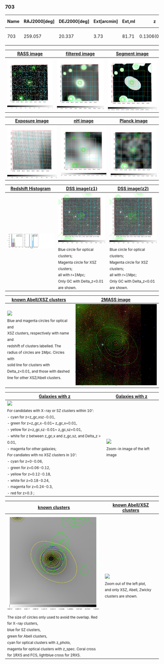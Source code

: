 <div STYLE="page-break-after: always;"></div>

### 703

|Name|RAJ2000[deg]|DEJ2000[deg] |Ext[arcmin]| Ext,ml | z | z_src| C|GC(XSZ,Delta_z<0.01)| GC(OPT,Delta_z<0.01)|GC| R_sig[arcmin] | R500[arcmin] | R500[Mpc]| CRsig[c/s] | CR500[c/s] |L500[1E44 erg/s]|F500[1E-12 erg/s/cm^2]| M500[1E14 Msun]|Tx[keV]|Cnt_sig|Beta|Rc[arcmin]|Comment|Alias|
|---|---|---|---|---|---|------|---|--------|---------|----------|---|---|---|---|---|---|---|---|---|---|---|---|---|---|
|703| 259.057| 20.337| 3.73| 81.71| 0.1306(0.000)| z_xsz| B| MCXC, Tar| Zw| MCXC, N, Tar, W| 10.262| 6.915| 0.965| 0.176(0.032)| 0.167(0.030)| 1.393(0.126)| 3.094(0.280)| 2.90(0.13)| 4.31(0.12)| 120.6| 0.894(-0.114+0.076)| 5.391(-0.836+0.607)| -| k457|

|[RASS image](../image/703/703_img.pdf)|[filtered image](../image/703/703_fil.pdf)|[Segment image](../image/703/703_seg.pdf)|
|-------------------|--------------------|-------------------|
| <img src="../image/703/703_img.png" width="300">  | <img src="../image/703/703_fil.png" width="300">   | <img src="../image/703/703_seg.png" width="300">  |

|[Exposure image](../image/703/703_mex.pdf)| [nH image](../image/703/703_nh.pdf)| [Planck image](../image/703/703_p.pdf)|
|-------------------|--------------------|-------------------|
|<img src="../image/703/703_mex.png" width="300">   | <img src="../image/703/703_nh.png" width="300">    | <img src="../image/703/703_p.png" width="300"> |

|[Redshift Histogram](../image/703/703_zg.pdf) | [DSS image(z1)](../image/703/703_dss_z1.pdf)      |  [DSS image(z2)](../image/703/703_dss_z2.pdf)    |
|-------------------|--------------------|-------------------|
|<img src="../image/703/703_zg.png" width="300"> |<img src="../image/703/703_dss_z1.png" width="300"> <sub><br>Blue circle for optical clusters; <br>Magenta circle for XSZ clusters; <br>all with r=1Mpc; <br>Only GC with Delta_z<0.01 are shown. </sub>| <img src="../image/703/703_dss_z2.png" width="300"><sub><br>Blue circle for optical clusters; <br>Magenta circle for XSZ clusters; <br>all with r=1Mpc; <br>Only GC with Delta_z<0.01 are shown. </sub> |

|[known Abell/XSZ clusters](../image/703/703_m.pdf) | [2MASS image](../image/703/703_2mass.pdf)      |
|-------------------|-------------------|
|<img src=../image/703/703_m.png width="300"> <br><sub>Blue and magenta circles for optical and <br>XSZ clusters, respectively with name and <br>redshift of clusters labelled. The <br>radius of circles are 1Mpc. Circles with <br>solid line for clusters with <br>Delta_z<0.01, and those with dashed <br>line for other XSZ/Abell clusters.        </sub>|<img src="../image/703/703_2mass.png" width="300">  |

|[Galaxies with z](../image/703/703_opt_ned.pdf) |[Galaxies with z](../image/703/703_opt_ned_zoom.pdf) |
|-------------------|-------------------|
| <img src=../image/703/703_opt_ned.png width="300"> <br><sub> For candidates with X-ray or SZ clusters within 10': <br> - cyan for z<z_gc,xsz-0.01, <br> - green for z=z_gc,x-0.01~ z_gc,x+0.01, <br> - yellow for z=z_gc,sz-0.01~ z_gc,sz+0.01, <br> - white for z between z_gc,x and z_gc,sz, and Delta_z > 0.01, <br> - magenta for other galaxies; <br>For candiates with no XSZ clusters in 10': <br> - cyan for z=0-0.06, <br> - green for z=0.06-0.12, <br> - yellow for z=0.12-0.18, <br> - white for z=0.18-0.24, <br> - magenta for z=0.24-0.3, <br> - red for z>0.3 ;  </sub>|<img src=../image/703/703_opt_ned_zoom.png width="300">  <br><sub> Zoom-in image of the left image</sub>|

|[known clusters](../image/703/703_gc.pdf) |[known Abell/XSZ clusters](../image/703/703_gc_large.pdf) |
|-------------------|-------------------|
| <img src=../image/703/703_gc.png width="300"> <br><sub> The size of circles only used to avoid the overlap. Red for X-ray clusters, <br> blue for SZ clusters, <br> green for Abell clusters, <br> cyan for optical clusters with z_photo, <br> magenta for optical clusters with z_spec. Coral cross for 1RXS and FCS, lightblue cross for 2RXS. </sub>|<img src=../image/703/703_gc_large.png width="300"> <br><sub> Zoom out of the left plot, <br> and only XSZ, Abell, Zwicky clusters are shown. </sub> |



